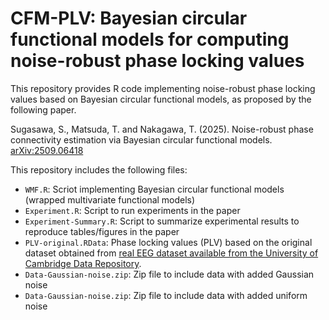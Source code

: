 # CFM-PLV: Bayesian circular functional models for computing noise-robust phase locking values

This repository provides R code implementing noise-robust phase locking values based on Bayesian circular functional models, as proposed by the following paper.

Sugasawa, S., Matsuda, T. and Nakagawa, T. (2025).  Noise-robust phase connectivity estimation via Bayesian circular functional models. [arXiv:2509.06418](https://arxiv.org/abs/2509.06418)

This repository includes the following files: 

- `WMF.R`: Scriot implementing Bayesian circular functional models (wrapped multivariate functional models)
- `Experiment.R`: Script to run experiments in the paper
- `Experiment-Summary.R`: Script to summarize experimental results to reproduce tables/figures in the paper 
- `PLV-original.RData`: Phase locking values (PLV) based on the original dataset obtained from [real EEG dataset available from the University of Cambridge Data Repository](https://www.repository.cam.ac.uk/handle/1810/252736).
- `Data-Gaussian-noise.zip`: Zip file to include data with added Gaussian noise
- `Data-Gaussian-noise.zip`: Zip file to include data with added uniform noise


